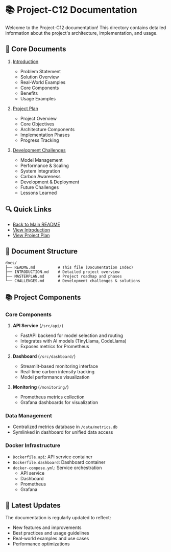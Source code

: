 # 📚 Project-C12 Documentation

Welcome to the Project-C12 documentation! This directory contains detailed information about the project's architecture, implementation, and usage.

## 📑 Core Documents

1. [Introduction](INTRODUCTION.md)
   - Problem Statement
   - Solution Overview
   - Real-World Examples
   - Core Components
   - Benefits
   - Usage Examples

2. [Project Plan](MASTERPLAN.md)
   - Project Overview
   - Core Objectives
   - Architecture Components
   - Implementation Phases
   - Progress Tracking

3. [Development Challenges](CHALLENGES.md)
   - Model Management
   - Performance & Scaling
   - System Integration
   - Carbon Awareness
   - Development & Deployment
   - Future Challenges
   - Lessons Learned

## 🔍 Quick Links

- [Back to Main README](../README.md)
- [View Introduction](INTRODUCTION.md)
- [View Project Plan](MASTERPLAN.md)

## 📖 Document Structure

```
docs/
├── README.md          # This file (Documentation Index)
├── INTRODUCTION.md    # Detailed project overview
├── MASTERPLAN.md      # Project roadmap and phases
└── CHALLENGES.md      # Development challenges & solutions
```

## 📚 Project Components

### Core Components
1. **API Service** (`/src/api/`)
   - FastAPI backend for model selection and routing
   - Integrates with AI models (TinyLlama, CodeLlama)
   - Exposes metrics for Prometheus

2. **Dashboard** (`/src/dashboard/`)
   - Streamlit-based monitoring interface
   - Real-time carbon intensity tracking
   - Model performance visualization

3. **Monitoring** (`/monitoring/`)
   - Prometheus metrics collection
   - Grafana dashboards for visualization

### Data Management
- Centralized metrics database in `/data/metrics.db`
- Symlinked in dashboard for unified data access

### Docker Infrastructure
- `Dockerfile.api`: API service container
- `Dockerfile.dashboard`: Dashboard container
- `docker-compose.yml`: Service orchestration
  - API service
  - Dashboard
  - Prometheus
  - Grafana

## 🔄 Latest Updates

The documentation is regularly updated to reflect:
- New features and improvements
- Best practices and usage guidelines
- Real-world examples and use cases
- Performance optimizations
